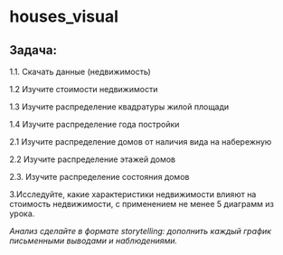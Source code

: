﻿# houses_visual
## Задача:

1.1. Скачать данные (недвижимость)

1.2 Изучите стоимости недвижимости

1.3 Изучите распределение квадратуры жилой площади

1.4 Изучите распределение года постройки

2.1 Изучите распределение домов от наличия вида на набережную

2.2 Изучите распределение этажей домов

2.3. Изучите распределение состояния домов

3.Исследуйте, какие характеристики недвижимости влияют на стоимость недвижимости, с применением не менее 5 диаграмм из урока.

*Анализ сделайте в формате storytelling: дополнить каждый график письменными выводами и наблюдениями.*



